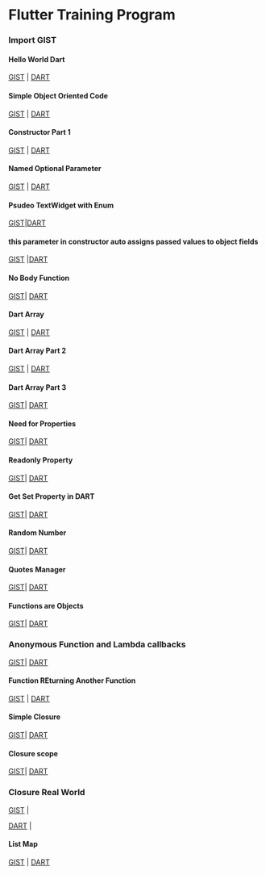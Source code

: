 # Flutter Training Program

### Import GIST


#### Hello World Dart
[GIST](https://gist.github.com/vivekduttamishra/f0af89b42adeabe3bbe33d19f167a07e)
| [DART](https://dartpad.dartlang.org/f0af89b42adeabe3bbe33d19f167a07e)


#### Simple Object Oriented Code
[GIST](https://gist.github.com/vivekduttamishra/e55ea937c4f471c801b03aa806810a1f)
| [DART](https://dartpad.dartlang.org/e55ea937c4f471c801b03aa806810a1f)


#### Constructor Part 1

[GIST](https://gist.github.com/vivekduttamishra/e269265466988a92ea453e84792e67a6)
| [DART](https://dartpad.dartlang.org/e269265466988a92ea453e84792e67a6)

#### Named Optional Parameter

[GIST](https://gist.github.com/vivekduttamishra/23b5a9825fdd939f7702ff3657d36af7) |
[DART](https://dartpad.dartlang.org/23b5a9825fdd939f7702ff3657d36af7) 

#### Psudeo TextWidget with Enum

[GIST](https://gist.github.com/vivekduttamishra/39f13d42ea0c1c100b82f0b7768c2cb6)|[DART](https://dartpad.dartlang.org/39f13d42ea0c1c100b82f0b7768c2cb6)



#### this parameter in constructor auto assigns passed values to object fields

[GIST](https://gist.github.com/vivekduttamishra/2fe3ecff80649a94718f9e822449d490)
|[DART](https://dartpad.dartlang.org/2fe3ecff80649a94718f9e822449d490)

#### No Body Function 
[GIST](https://gist.github.com/vivekduttamishra/0647c51a0c6dfdbcae8f1db786321106)|
[DART](https://dartpad.dartlang.org/0647c51a0c6dfdbcae8f1db786321106)


#### Dart Array

[GIST](https://gist.github.com/vivekduttamishra/3053f245c3fbc8bbd180f214b304b3fd) |
[DART](https://dartpad.dartlang.org/3053f245c3fbc8bbd180f214b304b3fd) 


#### Dart Array Part 2

[GIST](https://gist.github.com/vivekduttamishra/42a5f4a25c5731b60274a72439c80eb9) |
[DART](https://dartpad.dartlang.org/42a5f4a25c5731b60274a72439c80eb9) 


#### Dart Array Part 3

[GIST](https://gist.github.com/vivekduttamishra/9e462a635e353f73be531b4586ebcbfc)|
[DART](https://dartpad.dartlang.org/9e462a635e353f73be531b4586ebcbfc)


#### Need for Properties

[GIST](https://gist.github.com/vivekduttamishra/763ffc1f5de155c00bd8d7a756ab19fe)|
[DART](https://dartpad.dartlang.org/763ffc1f5de155c00bd8d7a756ab19fe)

#### Readonly Property

[GIST](https://gist.github.com/vivekduttamishra/dc0912d8afe40bf251138163958a3183)|
[DART](https://dartpad.dartlang.org/dc0912d8afe40bf251138163958a3183)


#### Get Set Property in DART

[GIST](https://gist.github.com/vivekduttamishra/104159847beb557d6307a133afadcfb6)|
[DART](https://dartpad.dartlang.org/104159847beb557d6307a133afadcfb6)


#### Random Number 

[GIST](https://gist.github.com/vivekduttamishra/2c1364c33e2778378978a1c15895489f)|
[DART](https://dartpad.dartlang.org/2c1364c33e2778378978a1c15895489f)


#### Quotes Manager

[GIST](https://gist.github.com/vivekduttamishra/e478ce2b339c73f0f0a31189dcd74482)|
[DART](https://dartpad.dartlang.org/e478ce2b339c73f0f0a31189dcd74482)


#### Functions are Objects

[GIST](https://gist.github.com/vivekduttamishra/d8ce39627f99a887055645d8e9a8fc4a)|
[DART](https://dartpad.dartlang.org/d8ce39627f99a887055645d8e9a8fc4a)


### Anonymous Function and Lambda callbacks

[GIST](https://gist.github.com/vivekduttamishra/47f1bbc0abf9cdf69d719be497809e5d)|
[DART](https://dartpad.dartlang.org/47f1bbc0abf9cdf69d719be497809e5d)

#### Function REturning Another Function

[GIST](https://gist.github.com/vivekduttamishra/bf402e1ac87bf76c1ce63a518762b2f9) |
[DART](https://dartpad.dartlang.org/bf402e1ac87bf76c1ce63a518762b2f9)

#### Simple Closure

[GIST](https://gist.github.com/vivekduttamishra/7157f548ac6497fcff2af8ef9afa09d4)|
[DART](https://dartpad.dartlang.org/7157f548ac6497fcff2af8ef9afa09d4)


#### Closure scope

[GIST](https://gist.github.com/vivekduttamishra/d4fa3701c7b5287bf7c34947408af9c2)|
[DART](https://dartpad.dartlang.org/d4fa3701c7b5287bf7c34947408af9c2)


### Closure Real World

[GIST](https://gist.github.com/vivekduttamishra/36c82ef9e2b428543861241852d71d69) |

[DART](https://dartpad.dartlang.org/vivekduttamishra/36c82ef9e2b428543861241852d71d69) |



#### List Map

[GIST](https://gist.github.com/vivekduttamishra/25dded1896709cfd20255da46d81d672) |
[DART](https://dartpad.dartlang.org/25dded1896709cfd20255da46d81d672)